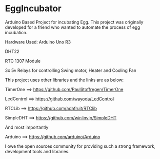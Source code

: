 # EggIncubator
Arduino Based Project for incubating Egg.
This project was originally developed for a friend who wanted to automate the process of egg incubation.

Hardware Used:
Arduino Uno R3

DHT22

RTC 1307 Module

3x 5v Relays for controlling Swing motor, Heater and Cooling Fan



This project uses other libraries and the links are as below:

TimerOne ==> https://github.com/PaulStoffregen/TimerOne

LedControl ==> https://github.com/wayoda/LedControl

RTCLib ==> https://github.com/adafruit/RTClib

SimpleDHT ==> https://github.com/winlinvip/SimpleDHT

And most importantly

Arduino ==> https://github.com/arduino/Arduino

I owe the open sources community for providing such a strong framework, development tools and libraries.
